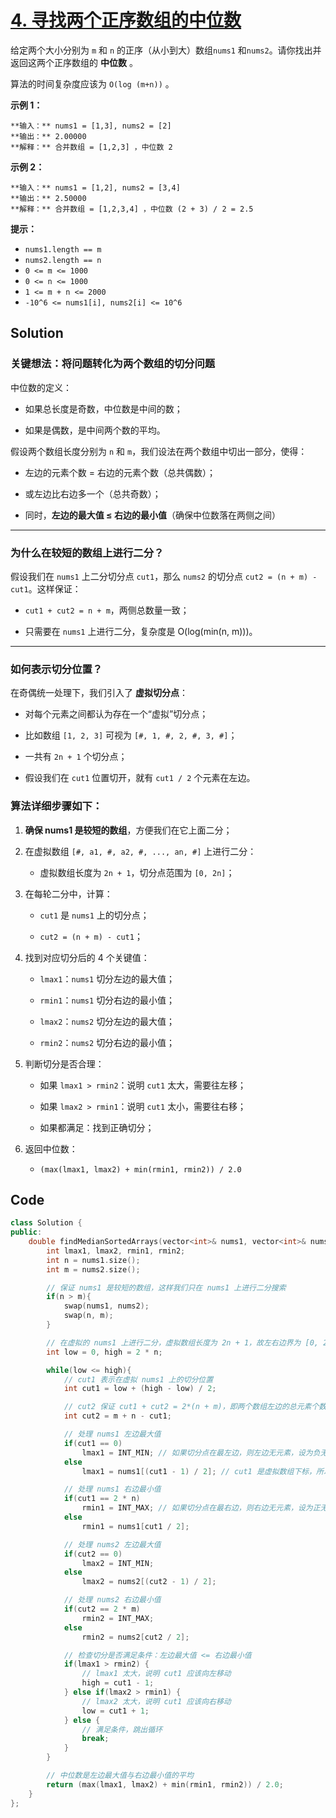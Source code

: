 # [4. 寻找两个正序数组的中位数](https://leetcode.cn/problems/median-of-two-sorted-arrays/description/)

给定两个大小分别为 `m` 和 `n` 的正序（从小到大）数组`nums1` 和`nums2`。请你找出并返回这两个正序数组的 **中位数**  。

算法的时间复杂度应该为 `O(log (m+n))` 。

**示例 1：** 

```
**输入：** nums1 = [1,3], nums2 = [2]
**输出：** 2.00000
**解释：** 合并数组 = [1,2,3] ，中位数 2
```

**示例 2：** 

```
**输入：** nums1 = [1,2], nums2 = [3,4]
**输出：** 2.50000
**解释：** 合并数组 = [1,2,3,4] ，中位数 (2 + 3) / 2 = 2.5
```

**提示：** 

- `nums1.length == m`
- `nums2.length == n`
- `0 <= m <= 1000`
- `0 <= n <= 1000`
- `1 <= m + n <= 2000`
- `-10^6 <= nums1[i], nums2[i] <= 10^6`

## Solution

### 关键想法：**将问题转化为两个数组的切分问题**

中位数的定义：

* 如果总长度是奇数，中位数是中间的数；
  
* 如果是偶数，是中间两个数的平均。
  

假设两个数组长度分别为 `n` 和 `m`，我们设法在两个数组中切出一部分，使得：

* 左边的元素个数 = 右边的元素个数（总共偶数）；
  
* 或左边比右边多一个（总共奇数）；
  
* 同时，**左边的最大值 ≤ 右边的最小值**（确保中位数落在两侧之间）
  

* * *

### 为什么在**较短的数组**上进行二分？

假设我们在 `nums1` 上二分切分点 `cut1`，那么 `nums2` 的切分点 `cut2 = (n + m) - cut1`。这样保证：

* `cut1 + cut2 = n + m`，两侧总数量一致；
  
* 只需要在 `nums1` 上进行二分，复杂度是 O(log(min(n, m)))。
  

* * *

### 如何表示切分位置？

在奇偶统一处理下，我们引入了 **虚拟切分点**：

* 对每个元素之间都认为存在一个“虚拟”切分点；
  
* 比如数组 `[1, 2, 3]` 可视为 `[#, 1, #, 2, #, 3, #]`；
  
* 一共有 `2n + 1` 个切分点；
  
* 假设我们在 `cut1` 位置切开，就有 `cut1 / 2` 个元素在左边。
  

### 算法详细步骤如下：

1. **确保 nums1 是较短的数组**，方便我们在它上面二分；
   
2. 在虚拟数组 `[#, a1, #, a2, #, ..., an, #]` 上进行二分：
   
    * 虚拟数组长度为 `2n + 1`，切分点范围为 `[0, 2n]`；
    
3. 在每轮二分中，计算：
   
    * `cut1` 是 `nums1` 上的切分点；
      
    * `cut2 = (n + m) - cut1`；
    
4. 找到对应切分后的 4 个关键值：
   
    * `lmax1`：`nums1` 切分左边的最大值；
      
    * `rmin1`：`nums1` 切分右边的最小值；
      
    * `lmax2`：`nums2` 切分左边的最大值；
      
    * `rmin2`：`nums2` 切分右边的最小值；
    
5. 判断切分是否合理：
   
    * 如果 `lmax1 > rmin2`：说明 `cut1` 太大，需要往左移；
      
    * 如果 `lmax2 > rmin1`：说明 `cut1` 太小，需要往右移；
      
    * 如果都满足：找到正确切分；
    
6. 返回中位数：
   
    * `(max(lmax1, lmax2) + min(rmin1, rmin2)) / 2.0`

## Code

```c++
class Solution {
public:
    double findMedianSortedArrays(vector<int>& nums1, vector<int>& nums2) {
        int lmax1, lmax2, rmin1, rmin2;
        int n = nums1.size();
        int m = nums2.size();

        // 保证 nums1 是较短的数组，这样我们只在 nums1 上进行二分搜索
        if(n > m){
            swap(nums1, nums2);
            swap(n, m);
        }

        // 在虚拟的 nums1 上进行二分，虚拟数组长度为 2n + 1，故左右边界为 [0, 2n]
        int low = 0, high = 2 * n;

        while(low <= high){
            // cut1 表示在虚拟 nums1 上的切分位置
            int cut1 = low + (high - low) / 2;

            // cut2 保证 cut1 + cut2 = 2*(n + m)，即两个数组左边的总元素个数与右边相等
            int cut2 = m + n - cut1;

            // 处理 nums1 左边最大值
            if(cut1 == 0) 
                lmax1 = INT_MIN; // 如果切分点在最左边，则左边无元素，设为负无穷
            else 
                lmax1 = nums1[(cut1 - 1) / 2]; // cut1 是虚拟数组下标，所以要映射回实际数组

            // 处理 nums1 右边最小值
            if(cut1 == 2 * n) 
                rmin1 = INT_MAX; // 如果切分点在最右边，则右边无元素，设为正无穷
            else 
                rmin1 = nums1[cut1 / 2];

            // 处理 nums2 左边最大值
            if(cut2 == 0) 
                lmax2 = INT_MIN;
            else 
                lmax2 = nums2[(cut2 - 1) / 2];

            // 处理 nums2 右边最小值
            if(cut2 == 2 * m) 
                rmin2 = INT_MAX;
            else 
                rmin2 = nums2[cut2 / 2];

            // 检查切分是否满足条件：左边最大值 <= 右边最小值
            if(lmax1 > rmin2) {
                // lmax1 太大，说明 cut1 应该向左移动
                high = cut1 - 1;
            } else if(lmax2 > rmin1) {
                // lmax2 太大，说明 cut1 应该向右移动
                low = cut1 + 1;
            } else {
                // 满足条件，跳出循环
                break;
            }
        }

        // 中位数是左边最大值与右边最小值的平均
        return (max(lmax1, lmax2) + min(rmin1, rmin2)) / 2.0;
    }
};

```


